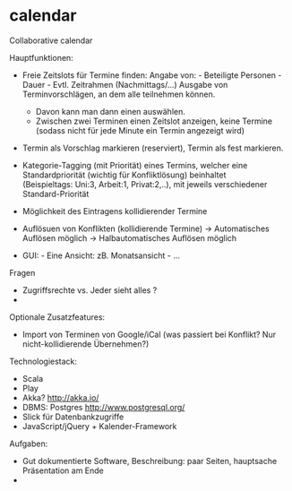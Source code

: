 calendar
========

Collaborative calendar 

Hauptfunktionen:
- Freie Zeitslots für Termine finden:
    Angabe von: - Beteiligte Personen
                - Dauer
                - Evtl. Zeitrahmen (Nachmittags/...)
    Ausgabe von Terminvorschlägen, an dem alle teilnehmen können.
    - Davon kann man dann einen auswählen.
    - Zwischen zwei Terminen einen Zeitslot anzeigen, keine Termine (sodass nicht für jede Minute ein Termin angezeigt wird)
- Termin als Vorschlag markieren (reserviert), Termin als fest markieren.
- Kategorie-Tagging (mit Priorität) eines Termins, welcher eine Standardpriorität (wichtig für Konfliktlösung) beinhaltet  
  (Beispieltags: Uni:3, Arbeit:1, Privat:2,..), mit jeweils verschiedener Standard-Priorität

- Möglichkeit des Eintragens kollidierender Termine
- Auflösuen von Konflikten (kollidierende Termine) 
    -> Automatisches Auflösen möglich
    -> Halbautomatisches Auflösen möglich

- GUI: - Eine Ansicht: zB. Monatsansicht
       - ...

Fragen
 - Zugriffsrechte vs. Jeder sieht alles ?
 - 

Optionale Zusatzfeatures:
- Import von Terminen von Google/iCal (was passiert bei Konflikt? Nur nicht-kollidierende Übernehmen?)



Technologiestack:

- Scala
- Play
- Akka? http://akka.io/
- DBMS: Postgres http://www.postgresql.org/
- Slick für Datenbankzugriffe
- JavaScript/jQuery + Kalender-Framework




Aufgaben:
- Gut dokumentierte Software, Beschreibung: paar Seiten, hauptsache Präsentation am Ende
- 